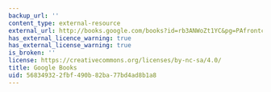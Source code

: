```yaml
---
backup_url: ''
content_type: external-resource
external_url: http://books.google.com/books?id=rb3ANWoZt1YC&pg=PAfrontcover
has_external_licence_warning: true
has_external_license_warning: true
is_broken: ''
license: https://creativecommons.org/licenses/by-nc-sa/4.0/
title: Google Books
uid: 56834932-2fbf-490b-82ba-77bd4ad8b1a8
---
```

